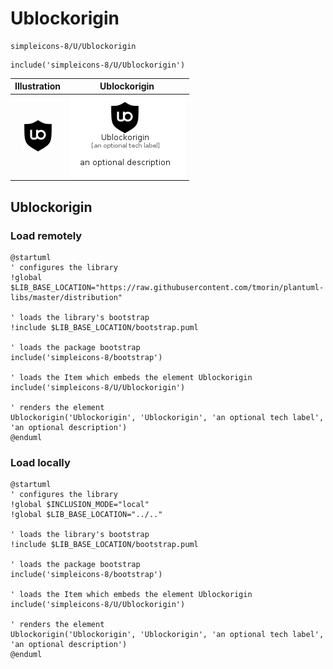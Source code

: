# Ublockorigin


```text
simpleicons-8/U/Ublockorigin
```

```text
include('simpleicons-8/U/Ublockorigin')
```



| Illustration | Ublockorigin |
| :---: | :---: |
| ![illustration for Illustration](../../simpleicons-8/U/Ublockorigin.png) | ![illustration for Ublockorigin](../../simpleicons-8/U/Ublockorigin.Local.png) |




## Ublockorigin

### Load remotely
```plantuml
@startuml
' configures the library
!global $LIB_BASE_LOCATION="https://raw.githubusercontent.com/tmorin/plantuml-libs/master/distribution"

' loads the library's bootstrap
!include $LIB_BASE_LOCATION/bootstrap.puml

' loads the package bootstrap
include('simpleicons-8/bootstrap')

' loads the Item which embeds the element Ublockorigin
include('simpleicons-8/U/Ublockorigin')

' renders the element
Ublockorigin('Ublockorigin', 'Ublockorigin', 'an optional tech label', 'an optional description')
@enduml
```

### Load locally
```plantuml
@startuml
' configures the library
!global $INCLUSION_MODE="local"
!global $LIB_BASE_LOCATION="../.."

' loads the library's bootstrap
!include $LIB_BASE_LOCATION/bootstrap.puml

' loads the package bootstrap
include('simpleicons-8/bootstrap')

' loads the Item which embeds the element Ublockorigin
include('simpleicons-8/U/Ublockorigin')

' renders the element
Ublockorigin('Ublockorigin', 'Ublockorigin', 'an optional tech label', 'an optional description')
@enduml
```


